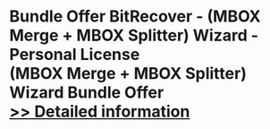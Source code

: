 # Bundle Offer BitRecover - (MBOX Merge + MBOX Splitter) Wizard - Personal License<br />(MBOX Merge + MBOX Splitter) Wizard Bundle Offer<br />[>> Detailed information](https://secure.shareit.com/shareit/product.html?productid=300998737&affiliateid=200057808)
